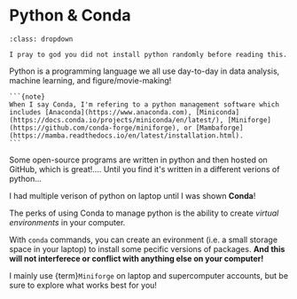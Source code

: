 # Python & Conda

```{danger}
:class: dropdown

I pray to god you did not install python randomly before reading this.

```

Python is a programming language we all use day-to-day in data analysis, machine learning, and figure/movie-making!

````{margin}
```{note}
When I say Conda, I'm refering to a python management software which includes [Anaconda](https://www.anaconda.com), [Miniconda](https://docs.conda.io/projects/miniconda/en/latest/), [Miniforge](https://github.com/conda-forge/miniforge), or [Mambaforge](https://mamba.readthedocs.io/en/latest/installation.html).
```
````

Some open-source programs are written in python and then hosted on GitHub, which is great!.... Until you find it's written in a different verions of python...

I had multiple verison of python on laptop until I was shown **Conda**!

The perks of using Conda to manage python is the ability to create *virtual environments* in your computer.

With `conda` commands, you can create an evironment (i.e. a small storage space in your laptop) to install some pecific versions of packages. **And this will not interferece or conflict with anything else on your computer!**

I mainly use {term}`Miniforge` on laptop and supercomputer accounts, but be sure to explore what works best for you!
